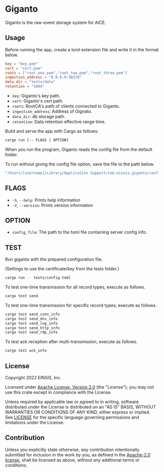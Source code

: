 # Giganto

Giganto is the raw-event storage system for AICE.

## Usage

Before running the app, create a toml extension file and write it in the format below.

```toml
key = "key.pem"
cert = "cert.pem"
roots = ["root_one.pem","root_two.pem","root_three.pem"]
ingestion_address = "0.0.0.0:38370"
data_dir = "tests/data"
retention = "100d"
```

* `key`: Giganto's key path.
* `cert`: Giganto's cert path.
* `roots`: RootCA's path of clients connected to Giganto.
* `ingestion_address`: Address of Gignato.
* `data_dir`: db storage path.
* `retention`: Data retention effective range time.

Build and serve the app with Cargo as follows:

```sh
cargo run [-- FLAGS | OPTION]
```

When you run the program, Giganto reads the config file from the default folder.

To run without giving the config file option, save the file to the path below.

```sh
"/Users/[username]/Library/Application Support/com.einsis.giganto/config.toml"
```

## FLAGS

* `-h`, `--help`: Prints help information
* `-V`, `--version`: Prints version information

## OPTION

* `config_file`: The path to the toml file containing server config info.

## TEST

Run giganto with the prepared configuration file.

(Settings to use the certificate/key from the tests folder.)

```sh
cargo run -- tests/config.toml
```

To test one-time transmission for all record types, execute as follows.

```sh
cargo test send
```

To test one-time transmission for specific record types, execute as follows.

```sh
cargo test send_conn_info
cargo test send_dns_info
cargo test send_log_info
cargo test send_http_info
cargo test send_rdp_info
```

To test ack reception after multi-transmission, execute as follows.

```sh
cargo test ack_info
```

## License

Copyright 2022 EINSIS, Inc.

Licensed under [Apache License, Version 2.0][apache-license] (the "License");
you may not use this crate except in compliance with the License.

Unless required by applicable law or agreed to in writing, software distributed
under the License is distributed on an "AS IS" BASIS, WITHOUT WARRANTIES OR
CONDITIONS OF ANY KIND, either express or implied. See [LICENSE](LICENSE) for
the specific language governing permissions and limitations under the License.

## Contribution

Unless you explicitly state otherwise, any contribution intentionally submitted
for inclusion in the work by you, as defined in the [Apache-2.0
license][apache-license], shall be licensed as above, without any additional
terms or conditions.

[apache-license]: http://www.apache.org/licenses/LICENSE-2.0
